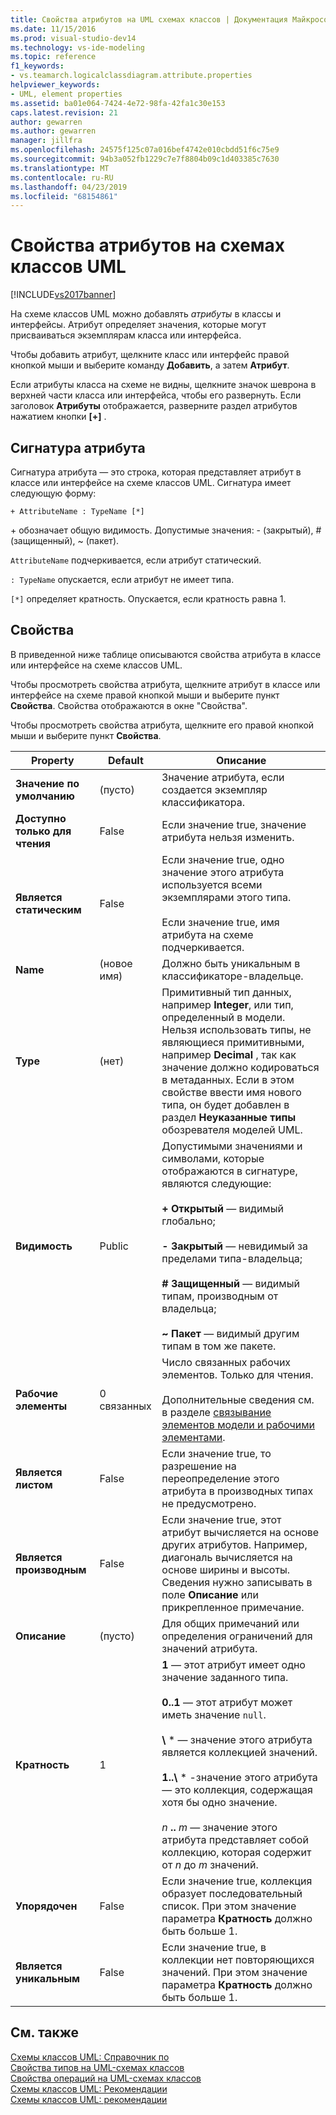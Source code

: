 ```yaml
---
title: Свойства атрибутов на UML схемах классов | Документация Майкрософт
ms.date: 11/15/2016
ms.prod: visual-studio-dev14
ms.technology: vs-ide-modeling
ms.topic: reference
f1_keywords:
- vs.teamarch.logicalclassdiagram.attribute.properties
helpviewer_keywords:
- UML, element properties
ms.assetid: ba01e064-7424-4e72-98fa-42fa1c30e153
caps.latest.revision: 21
author: gewarren
ms.author: gewarren
manager: jillfra
ms.openlocfilehash: 24575f125c07a016bef4742e010cbdd51f6c75e9
ms.sourcegitcommit: 94b3a052fb1229c7e7f8804b09c1d403385c7630
ms.translationtype: MT
ms.contentlocale: ru-RU
ms.lasthandoff: 04/23/2019
ms.locfileid: "68154861"
---
```

# <a name="properties-of-attributes-on-uml-class-diagrams"></a>Свойства атрибутов на схемах классов UML
[!INCLUDE[vs2017banner](../includes/vs2017banner.md)]

На схеме классов UML можно добавлять *атрибуты* в классы и интерфейсы. Атрибут определяет значения, которые могут присваиваться экземплярам класса или интерфейса.  

 Чтобы добавить атрибут, щелкните класс или интерфейс правой кнопкой мыши и выберите команду **Добавить**, а затем **Атрибут**.  

 Если атрибуты класса на схеме не видны, щелкните значок шеврона в верхней части класса или интерфейса, чтобы его развернуть. Если заголовок **Атрибуты** отображается, разверните раздел атрибутов нажатием кнопки **[+]** .  

## <a name="signature-of-an-attribute"></a>Сигнатура атрибута  
 Сигнатура атрибута — это строка, которая представляет атрибут в классе или интерфейсе на схеме классов UML. Сигнатура имеет следующую форму:  

```  
+ AttributeName : TypeName [*]  
```  

 \+ обозначает общую видимость. Допустимые значения: - (закрытый), # (защищенный), ~ (пакет).  

 `AttributeName` подчеркивается, если атрибут статический.  

 `: TypeName` опускается, если атрибут не имеет типа.  

 `[*]` определяет кратность. Опускается, если кратность равна 1.  

## <a name="properties"></a>Свойства  
 В приведенной ниже таблице описываются свойства атрибута в классе или интерфейсе на схеме классов UML.  

 Чтобы просмотреть свойства атрибута, щелкните атрибут в классе или интерфейсе на схеме правой кнопкой мыши и выберите пункт **Свойства**. Свойства отображаются в окне "Свойства".  

 Чтобы просмотреть свойства атрибута, щелкните его правой кнопкой мыши и выберите пункт **Свойства**.  

|   **Property**    | **Default**  |                                                                                                                                                                                                         Описание                                                                                                                                                                                                          |
|-------------------|--------------|------------------------------------------------------------------------------------------------------------------------------------------------------------------------------------------------------------------------------------------------------------------------------------------------------------------------------------------------------------------------------------------------------------------------------|
| **Значение по умолчанию** |   (пусто)    |                                                                                                                                                                               Значение атрибута, если создается экземпляр классификатора.                                                                                                                                                                                |
| **Доступно только для чтения**  |    False     |                                                                                                                                                                                    Если значение true, значение атрибута нельзя изменить.                                                                                                                                                                                    |
|   **Является статическим**   |    False     |                                                                                                                    Если значение true, одно значение этого атрибута используется всеми экземплярами этого типа.<br /><br /> Если значение true, имя атрибута на схеме подчеркивается.                                                                                                                    |
|     **Name**      | (новое имя) |                                                                                                                                                                                        Должно быть уникальным в классификаторе-владельце.                                                                                                                                                                                        |
|     **Type**      |    (нет)    |                                                Примитивный тип данных, например **Integer**, или тип, определенный в модели. Нельзя использовать типы, не являющиеся примитивными, например **Decimal** , так как значение должно кодироваться в метаданных. Если в этом свойстве ввести имя нового типа, он будет добавлен в раздел **Неуказанные типы** обозревателя моделей UML.                                                 |
|  **Видимость**   |    Public    |                                     Допустимыми значениями и символами, которые отображаются в сигнатуре, являются следующие:<br /><br /> **+ Открытый** — видимый глобально;<br /><br /> **- Закрытый** — невидимый за пределами типа-владельца;<br /><br /> **# Защищенный** — видимый типам, производным от владельца;<br /><br /> **~ Пакет** — видимый другим типам в том же пакете.                                      |
|  **Рабочие элементы**   | 0 связанных |                                                                                                                          Число связанных рабочих элементов. Только для чтения.<br /><br /> Дополнительные сведения см. в разделе [связывание элементов модели и рабочими элементами](../modeling/link-model-elements-and-work-items.md).                                                                                                                           |
|    **Является листом**    |    False     |                                                                                                                                                                    Если значение true, то разрешение на переопределение этого атрибута в производных типах не предусмотрено.                                                                                                                                                                     |
|  **Является производным**   |    False     |                                                                                                              Если значение true, этот атрибут вычисляется на основе других атрибутов. Например, диагональ вычисляется на основе ширины и высоты. Сведения нужно записывать в поле **Описание** или прикрепленное примечание.                                                                                                              |
|  **Описание**  |   (пусто)    |                                                                                                                                                                        Для общих примечаний или определения ограничений для значений атрибута.                                                                                                                                                                        |
| **Кратность**  |      1       | **1** — этот атрибут имеет одно значение заданного типа.<br /><br /> **0..1** — этот атрибут может иметь значение `null`.<br /><br /> **\\** \* — значение этого атрибута является коллекцией значений.<br /><br /> **1..\\**  \* -значение этого атрибута — это коллекция, содержащая хотя бы одно значение.<br /><br /> *n* **..** *m* — значение этого атрибута представляет собой коллекцию, которая содержит от *n* до *m* значений. |
|  **Упорядочен**   |    False     |                                                                                                                                                                    Если значение true, коллекция образует последовательный список. При этом значение параметра **Кратность** должно быть больше 1.                                                                                                                                                                     |
|   **Является уникальным**   |    False     |                                                                                                                                                                Если значение true, в коллекции нет повторяющихся значений. При этом значение параметра **Кратность** должно быть больше 1.                                                                                                                                                                |

## <a name="see-also"></a>См. также  
 [Схемы классов UML: Справочник по](../modeling/uml-class-diagrams-reference.md)   
 [Свойства типов на UML-схемах классов](../modeling/properties-of-types-on-uml-class-diagrams.md)   
 [Свойства операций на UML-схемах классов](../modeling/properties-of-operations-on-uml-class-diagrams.md)   
 [Схемы классов UML: Рекомендации](../modeling/uml-class-diagrams-guidelines.md)   
 [Схемы классов UML: рекомендации](../modeling/uml-class-diagrams-guidelines.md)
